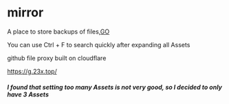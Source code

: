 # mirror
A place to store backups of files,[GO](https://github.com/huanx-b/mirror/releases)

You can use Ctrl + F to search quickly after expanding all Assets

github file proxy built on cloudflare

https://g.23x.top/

##### I found that setting too many Assets is not very good, so I decided to only have 3 Assets
